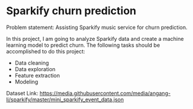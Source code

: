 # Sparkify churn prediction

Problem statement: Assisting Sparkify music service for churn prediction.

In this project, I am going to analyze Sparkify data and create a machine learning model to predict churn. The following tasks should be accomplished to do this project:
  * Data cleaning
  * Data exploration
  * Feature extraction
  * Modeling

Dataset Link: https://media.githubusercontent.com/media/angang-li/sparkify/master/mini_sparkify_event_data.json
